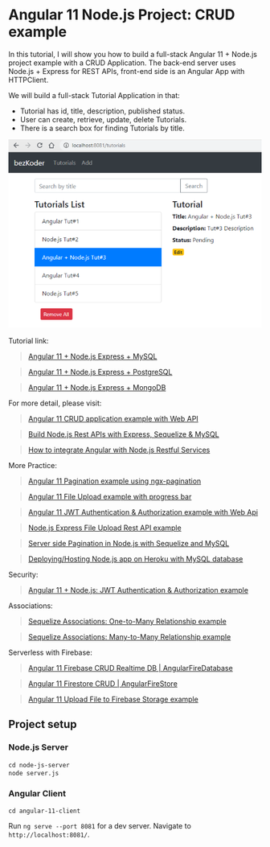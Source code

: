 # Angular 11 Node.js Project: CRUD example

In this tutorial, I will show you how to build a full-stack Angular 11 + Node.js project example with a CRUD Application. The back-end server uses Node.js + Express for REST APIs, front-end side is an Angular App with HTTPClient.

We will build a full-stack Tutorial Application in that:
- Tutorial has id, title, description, published status.
- User can create, retrieve, update, delete Tutorials.
- There is a search box for finding Tutorials by title.

![angular-11-node-js-crud-example](angular-11-node-js-crud-example.png)

Tutorial link:
> [Angular 11 + Node.js Express + MySQL](https://bezkoder.com/angular-11-node-js-express-mysql/)

> [Angular 11 + Node.js Express + PostgreSQL](https://bezkoder.com/angular-11-node-js-express-postgresql/)

> [Angular 11 + Node.js Express + MongoDB](https://bezkoder.com/angular-11-mongodb-node-js-express/)

For more detail, please visit:
> [Angular 11 CRUD application example with Web API](https://bezkoder.com/angular-11-crud-app/)

> [Build Node.js Rest APIs with Express, Sequelize & MySQL](https://bezkoder.com/node-js-express-sequelize-mysql/)

> [How to integrate Angular with Node.js Restful Services](https://bezkoder.com/integrate-angular-10-node-js/)

More Practice:
> [Angular 11 Pagination example using ngx-pagination](https://bezkoder.com/angular-11-pagination-ngx/)

> [Angular 11 File Upload example with progress bar](https://bezkoder.com/angular-11-file-upload/)

> [Angular 11 JWT Authentication & Authorization example with Web Api](https://github.com/bezkoder/angular-11-jwt-authentication)

> [Node.js Express File Upload Rest API example](https://bezkoder.com/node-js-express-file-upload/)

> [Server side Pagination in Node.js with Sequelize and MySQL](https://bezkoder.com/node-js-sequelize-pagination-mysql/)

> [Deploying/Hosting Node.js app on Heroku with MySQL database](https://bezkoder.com/deploy-node-js-app-heroku-cleardb-mysql/)

Security:
> [Angular 11 + Node.js: JWT Authentication & Authorization example](https://bezkoder.com/node-js-angular-11-jwt-authentication/)

Associations:
> [Sequelize Associations: One-to-Many Relationship example](https://bezkoder.com/sequelize-associate-one-to-many/)

> [Sequelize Associations: Many-to-Many Relationship example](https://bezkoder.com/sequelize-associate-many-to-many/)

Serverless with Firebase:
> [Angular 11 Firebase CRUD Realtime DB | AngularFireDatabase](https://bezkoder.com/angular-11-firebase-crud/)

> [Angular 11 Firestore CRUD | AngularFireStore](https://bezkoder.com/angular-11-firestore-crud-angularfirestore/)

> [Angular 11 Upload File to Firebase Storage example](https://bezkoder.com/angular-11-file-upload-firebase-storage/)

## Project setup

### Node.js Server
```
cd node-js-server
node server.js
```

### Angular Client
```
cd angular-11-client
```
Run `ng serve --port 8081` for a dev server. Navigate to `http://localhost:8081/`.